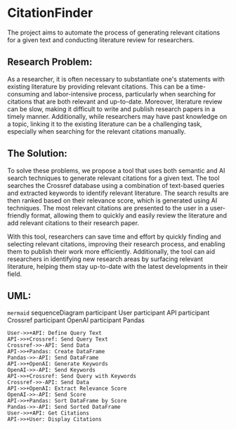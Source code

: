 # CitationFinder
The project aims to automate the process of generating relevant citations for a given text and conducting literature review for researchers.

## Research Problem:

As a researcher, it is often necessary to substantiate one's statements with existing literature by providing relevant citations. This can be a time-consuming and labor-intensive process, particularly when searching for citations that are both relevant and up-to-date. Moreover, literature review can be slow, making it difficult to write and publish research papers in a timely manner. Additionally, while researchers may have past knowledge on a topic, linking it to the existing literature can be a challenging task, especially when searching for the relevant citations manually.

## The Solution:

To solve these problems, we propose a tool that uses both semantic and AI search techniques to generate relevant citations for a given text. The tool searches the Crossref database using a combination of text-based queries and extracted keywords to identify relevant literature. The search results are then ranked based on their relevance score, which is generated using AI techniques. The most relevant citations are presented to the user in a user-friendly format, allowing them to quickly and easily review the literature and add relevant citations to their research paper.

With this tool, researchers can save time and effort by quickly finding and selecting relevant citations, improving their research process, and enabling them to publish their work more efficiently. Additionally, the tool can aid researchers in identifying new research areas by surfacing relevant literature, helping them stay up-to-date with the latest developments in their field.

## UML:
 `mermaid`
sequenceDiagram
    participant User
    participant API
    participant Crossref
    participant OpenAI
    participant Pandas
    
    User->>+API: Define Query Text
    API->>+Crossref: Send Query Text
    Crossref->>-API: Send Data
    API->>+Pandas: Create DataFrame
    Pandas->>-API: Send DataFrame
    API->>+OpenAI: Generate Keywords
    OpenAI->>-API: Send Keywords
    API->>+Crossref: Send Query with Keywords
    Crossref->>-API: Send Data
    API->>+OpenAI: Extract Relevance Score
    OpenAI->>-API: Send Score
    API->>+Pandas: Sort DataFrame by Score
    Pandas->>-API: Send Sorted DataFrame
    User->>+API: Get Citations
    API->>+User: Display Citations

